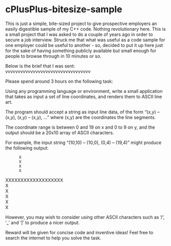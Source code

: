 cPlusPlus-bitesize-sample
=========================

This is just a simple, bite-sized project to give prospective employers an easily digestible sample of my C++ code.
Nothing revolutionary here.  This is a small project that I was asked to do a couple of years ago in order to secure a job interview.  Struck me that what was useful as a code sample for one employer could be useful to another - so, decided to put it up here just for the sake of having something publicly available but small enough for people to browse through in 10 minutes or so.

Below is the brief that I was sent:  
vvvvvvvvvvvvvvvvvvvvvvvvvvvvvvvvvv


Please spend around 3 hours on the following task:

Using any programming language or environment, write a small application that takes as input a set of line coordinates, and renders them to ASCII line art.

The program should accept a string as input line data, of the form “(x,y) – (x,y), (x,y) – (x,y), …” where (x,y) are the coordinates the line segments.

The coordinate range is between 0 and 19 on x and 0 to 9 on y, and the output should be a 20x10 array of ASCII characters.

For example, the input string “(10,10) – (10,0), (0,4) – (19,4)” might produce the following output:

          X     
          X       
          X       
          X       
XXXXXXXXXXXXXXXXXXX       
          X       
          X       
          X       
          X       
          X       
     

However, you may wish to consider using other ASCII characters such as ‘/’, ‘_’ and ‘|’ to produce a nicer output.

Reward will be given for concise code and inventive ideas! Feel free to search the internet to help you solve the task.



